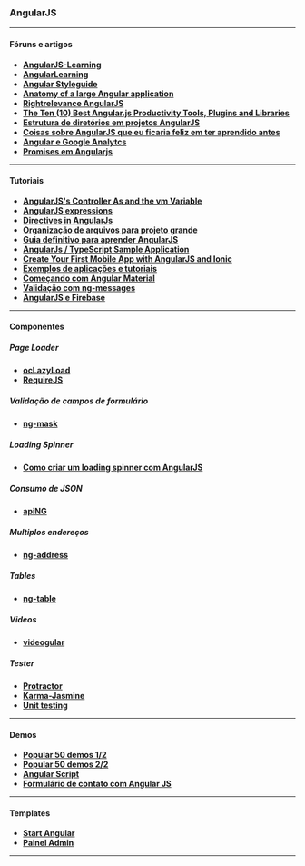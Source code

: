 ### AngularJS

---

#### Fóruns e artigos
- __[AngularJS-Learning](https://github.com/jmcunningham/AngularJS-Learning)__
- __[AngularLearning](https://github.com/dolymood/AngularLearning)__
- __[Angular Styleguide](https://github.com/johnpapa/angular-styleguide)__
- __[Anatomy of a large Angular application](https://medium.com/@bojzi/anatomy-of-a-large-angular-application-f098e5e36994#.f40mnorx1)__
- __[Rightrelevance AngularJS](http://www.rightrelevance.com/search/articles?query=angularjs&taccount=angularrjs)__
- __[The Ten (10) Best Angular.js Productivity Tools, Plugins and Libraries](http://blog.livecoding.tv/2016/03/23/thetenbestangular-jsproductivitytoolspluginsandlibraries/)__
- __[Estrutura de diretórios em projetos AngularJS](http://www.matera.com/br/2015/08/26/estrutura-de-diretorios-em-projetos-angularjs/)__
- __[Coisas sobre AngularJS que eu ficaria feliz em ter aprendido antes](https://medium.com/@marcosflorencio/coisas-sobre-angularjs-que-eu-ficaria-feliz-em-ter-aprendido-antes-6de1a3174246#.r6ptnb6ik)__
- __[Angular e Google Analytcs](http://brjs.com.br/angulartics-angular-google-analytcs/)__
- __[Promises em Angularjs](http://www.dwmkerr.com/promises-in-angularjs-the-definitive-guide/)__

---

#### Tutoriais
- __[AngularJS's Controller As and the vm Variable](https://johnpapa.net/angularjss-controller-as-and-the-vm-variable/)__
- __[AngularJS expressions](http://findnerd.com/list/view/AngularJS-expressions/15576/)__
- __[Directives in AngularJs](https://medium.com/@avnesh.nitk/directives-in-angularjs-1e227070e46c#.n7gqgoc08)__
- __[Organização de arquivos para projeto grande](http://pt.stackoverflow.com/questions/97519/angularjs-organiza%C3%A7%C3%A3o-de-arquivos-para-projeto-grande)__
- __[Guia definitivo para aprender AngularJS](https://github.com/ericdouglas/traduz-ai/blob/master/angularjs/001-guia-definitivo-para-aprender-angularjs.md#guia-definitivo-para-aprender-angularjs-em-um-dia)__
- __[AngularJs / TypeScript Sample Application](http://lightswitchhelpwebsite.com/Blog/tabid/61/EntryId/3292/A-OData-4-AngularJs-TypeScript-Sample-Application.aspx)__
- __[Create Your First Mobile App with AngularJS and Ionic](https://scotch.io/tutorials/create-your-first-mobile-app-with-angularjs-and-ionic)__
- __[Exemplos de aplicações e tutoriais](http://oymp3.xyz/mp3/exemplo-de-aplicacao-com-mean-stack.html)__
- __[Começando com Angular Material](https://medium.com/@juliocarneiro/começando-com-o-angular-material-parte-1-76b566959e60#.7hk6z3xxw)__
- __[Validação com ng-messages](http://findnerd.com/list/view/Form-Validation-in-AngularJS-with-ngMessages/20466/?utm_campaign=NG-Newsletter&utm_medium=email&utm_source=NG-Newsletter_152)__
- __[AngularJS e Firebase](https://www.youtube.com/watch?v=LdDwbIEpT4s)__

---

#### Componentes

##### Page Loader
- __[ocLazyLoad](https://oclazyload.readme.io/)__
- __[RequireJS](http://requirejs.org/)__

##### Validação de campos de formulário
- __[ng-mask](https://github.com/candreoliveira/ngMask)__

##### Loading Spinner
- __[Como criar um loading spinner com AngularJS](https://www.diogomachado.com/blog/como-criar-um-loading-spinner-com-angularjs.html)__

##### Consumo de JSON
- __[apiNG](https://aping.readme.io/)__

##### Multiplos endereços
- __[ng-address](https://github.com/diegomengarda/ng-address)__

##### Tables
- __[ng-table](http://ng-table.com/#/)__


##### Videos
- __[videogular](http://www.videogular.com/)__


##### Tester
- __[Protractor](https://angular.github.io/protractor/#/)__
- __[Karma-Jasmine](https://github.com/karma-runner/karma-jasmine)__
- __[Unit testing](https://docs.angularjs.org/guide/unit-testing)__

---

#### Demos
- __[Popular 50 demos 1/2](http://www.angularjs4u.com/demos/50-popular-angularjs-demos-examples-part-1-2/)__
- __[Popular 50 demos 2/2](http://www.angularjs4u.com/demos/50-popular-angularjs-demos-examples-part-2-2/)__
- __[Angular Script](http://angularscript.com/)__
- __[Formulário de contato com Angular JS](http://guiferreiracode.com/2015/01/formulario-de-contato-com-angular-js.html)__

---

#### Templates
- __[Start Angular](http://startangular.com/)__
- __[Painel Admin](http://www.responsivemiracle.com/best-html5-angularjs-website-template/)__

---